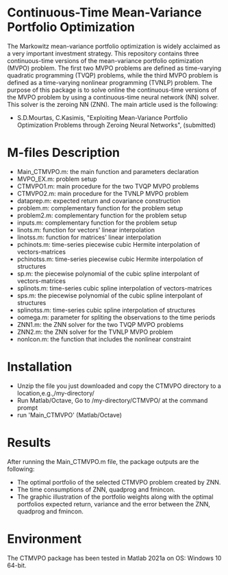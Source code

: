 # Continuous-Time Mean-Variance Portfolio Optimization
The Markowitz mean-variance portfolio optimization is widely acclaimed as a very important investment strategy. This repository contains three continuous-time versions of the mean-variance portfolio optimization (MVPO) problem. The first two MVPO problems are defined as time-varying quadratic programming (TVQP) problems, while the third MVPO problem is defined as a time-varying nonlinear programming (TVNLP) problem.
The purpose of this package is to solve online the continuous-time versions of the MVPO problem by using a continuous-time neural network (NN) solver. This solver is the zeroing NN (ZNN).
The main article used is the following:
*	S.D.Mourtas, C.Kasimis, "Exploiting Mean-Variance Portfolio Optimization Problems through Zeroing Neural Networks", (submitted)

# M-files Description
*	Main_CTMVPO.m: the main function and parameters declaration
*	MVPO_EX.m: problem setup
*	CTMVPO1.m: main procedure for the two TVQP MVPO problems
*	CTMVPO2.m: main procedure for the TVNLP MVPO problem
*	dataprep.m: expected return and covariance construction
*	problem.m: complementary function for the problem setup
*	problem2.m: complementary function for the problem setup
*	inputs.m: complementary function for the problem setup
*	linots.m: function for vectors' linear interpolation
*	linotss.m: function for matrices' linear interpolation
* pchinots.m: time-series piecewise cubic Hermite interpolation of vectors-matrices
* pchinotss.m: time-series piecewise cubic Hermite interpolation of structures
* sp.m: the piecewise polynomial of the cubic spline interpolant of vectors-matrices
* splinots.m: time-series cubic spline interpolation of vectors-matrices
* sps.m: the piecewise polynomial of the cubic spline interpolant of structures
* splinotss.m: time-series cubic spline interpolation of structures
* oomega.m: parameter for spliting the observations to the time periods
*	ZNN1.m: the ZNN solver for the two TVQP MVPO problems
*	ZNN2.m: the ZNN solver for the TVNLP MVPO problem
*	nonlcon.m: the function that includes the nonlinear constraint

# Installation
*	Unzip the file you just downloaded and copy the CTMVPO directory to a location,e.g.,/my-directory/
*	Run Matlab/Octave, Go to /my-directory/CTMVPO/ at the command prompt
*	run 'Main_CTMVPO' (Matlab/Octave)

# Results
After running the Main_CTMVPO.m file, the package outputs are the following:
*	The optimal portfolio of the selected CTMVPO problem created by ZNN.
*	The time consumptions of ZNN, quadprog and fmincon.
*	The graphic illustration of the portfolio weights along with the optimal portfolios expected return, variance and the error between the ZNN, quadprog and fmincon.

# Environment
The CTMVPO package has been tested in Matlab 2021a on OS: Windows 10 64-bit.
